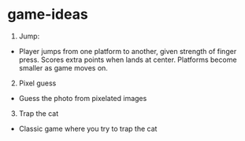 # game-ideas

1. Jump:
- Player jumps from one platform to another, given strength of finger press. Scores extra points when lands at center. Platforms become smaller as game moves on.

2. Pixel guess
- Guess the photo from pixelated images

3. Trap the cat
- Classic game where you try to trap the cat
